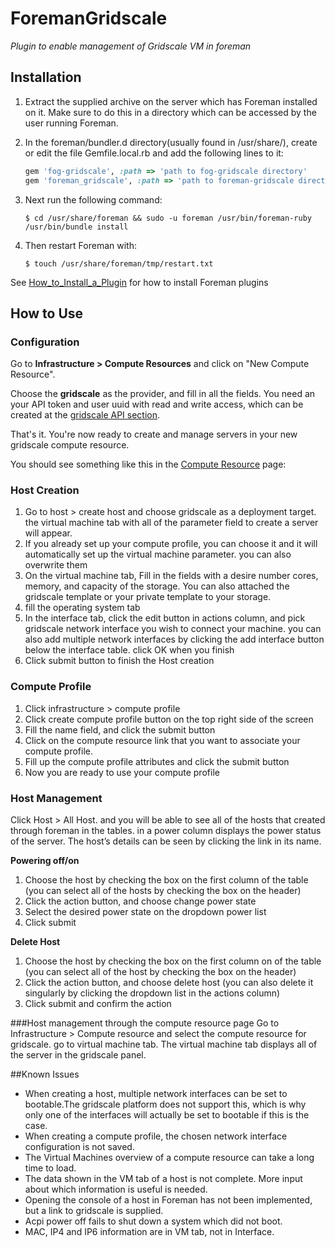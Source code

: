 # ForemanGridscale

*Plugin to enable management of Gridscale VM in foreman*

## Installation

1. Extract the supplied archive on the server which has Foreman installed on it. Make sure to do this in a directory which can be accessed by the user running Foreman.

2. In the foreman/bundler.d directory(usually found in /usr/share/), create or edit the file Gemfile.local.rb and add the following lines to it:

    ```ruby
    gem 'fog-gridscale', :path => 'path to fog-gridscale directory'
    gem 'foreman_gridscale', :path => 'path to foreman-gridscale directory'
    ```

3. Next run the following command: 

    ```
    $ cd /usr/share/foreman && sudo -u foreman /usr/bin/foreman-ruby /usr/bin/bundle install
    ```

4. Then restart Foreman with:
    ```
    $ touch /usr/share/foreman/tmp/restart.txt
    ```

See [How_to_Install_a_Plugin](http://projects.theforeman.org/projects/foreman/wiki/How_to_Install_a_Plugin)
for how to install Foreman plugins


## How to Use
### Configuration

Go to **Infrastructure > Compute Resources** and click on "New Compute Resource".

Choose the **gridscale** as the provider, and fill in all the fields. You need an your API token and user uuid with read and write access, which can be created at the [gridscale API section](https://my.gridscale.io/APIs/). 

That's it. You're now ready to create and manage servers in your new gridscale  compute resource.

You should see something like this in the [Compute Resource](https://theforeman.org/manuals/1.19/index.html#5.2ComputeResources) page:

### Host Creation
1. Go to host > create host and choose gridscale as a deployment target. the virtual machine tab with all of the parameter field to create a server will appear.
2. If you already set up your compute profile, you can choose it and it will automatically set up the virtual machine parameter. you can also overwrite them
3. On the virtual machine tab, Fill in the fields with a desire number cores, memory, and capacity of the storage. You can also attached the gridscale template or your private template to your storage.
4. fill the operating system tab 
5. In the interface tab, click the edit button in actions column, and pick gridscale network interface you wish to connect your machine. you can also add multiple network interfaces by clicking the add interface button below the interface table. click OK when you finish
6. Click submit button to finish the Host creation

### Compute Profile
1. Click infrastructure > compute profile 
2. Click create compute profile button on the top right side of the screen
3. Fill the name field, and click the submit button
4. Click on the compute resource link that you want to associate your compute profile.
5. Fill up the compute profile attributes and click the submit button
6. Now you are ready to use your compute profile

### Host Management
Click Host > All Host. and you will be able to see all of the hosts that created through foreman in the tables. in a power column displays the power status of the server. The host’s details can be seen by clicking the link in its name.
    
**Powering off/on**
1. Choose the host by checking the box on the first column of the table (you can select all of the hosts by checking the box on the header)
2. Click the action button, and choose change power state 
3. Select the desired power state on the dropdown power list
4. Click submit

**Delete Host**
1. Choose the host by checking the box on the first column on of the table (you can select all of the host by checking the box on the header)
2. Click the action button, and choose delete host (you can also delete it singularly by clicking the dropdown list in the actions column)
3. Click submit and confirm the action


###Host management through the compute resource page
Go to Infrastructure > Compute resource and select the compute resource for gridscale. go to virtual machine tab. The virtual machine tab displays all of the server in the gridscale panel.

##Known Issues
* When creating a host, multiple network interfaces can be set to bootable.The gridscale platform does not support this, which is why only one of the interfaces will actually be set to bootable if this is the case.
* When creating a compute profile, the chosen network interface configuration is not saved.
* The Virtual Machines overview of a compute resource can take a long time to load.
* The data shown in the VM tab of a host is not complete. More input about which information is useful is needed.
* Opening the console of a host in Foreman has not been implemented, but a link to gridscale is supplied.
* Acpi power off fails to shut down a system which did not boot.
* MAC, IP4 and IP6 information are in VM tab, not in Interface.

